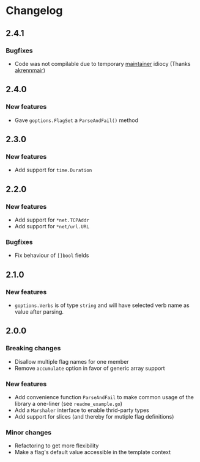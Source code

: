 # Changelog
## 2.4.1
### Bugfixes

* Code was not compilable due to temporary [maintainer](http://github.com/surma) idiocy
  (Thanks [akrennmair](http://github.com/akrennmair))

## 2.4.0
### New features

* Gave `goptions.FlagSet` a `ParseAndFail()` method

## 2.3.0
### New features

* Add support for `time.Duration`

## 2.2.0
### New features

* Add support for `*net.TCPAddr`
* Add support for `*net/url.URL`

### Bugfixes

* Fix behaviour of `[]bool` fields

## 2.1.0
### New features

* `goptions.Verbs` is of type `string` and will have selected verb name as value
  after parsing.

## 2.0.0
### Breaking changes

* Disallow multiple flag names for one member
* Remove `accumulate` option in favor of generic array support

### New features

* Add convenience function `ParseAndFail` to make common usage of the library
  a one-liner (see `readme_example.go`)
* Add a `Marshaler` interface to enable thrid-party types
* Add support for slices (and thereby for mutiple flag definitions)

### Minor changes

* Refactoring to get more flexibility
* Make a flag's default value accessible in the template context
